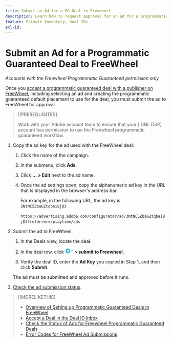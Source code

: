 ```yaml
---
title: Submit an Ad for a PG Deal to Freewheel
description: Learn how to request approval for an ad for a programmatic guaranteed deal with a publisher on FreeWheel.
feature: Private Inventory, Deal IDs
exl-id: 
---
```

# Submit an Ad for a Programmatic Guaranteed Deal to FreeWheel 

*Accounts with the Freewheel Programmatic Guaranteed permission only*

Once you [accept a programmatic guaranteed deal with a publisher on FreeWheel](#programmatic-guaranteed-set-up.md#pg-setup-deal-id-inbox), including selecting an ad and creating the programmatic guaranteed default placement to use for the deal, you must submit the ad to FreeWheel for approval.

>[!PREREQUISITES]
>
>Work with your Adobe account team to ensure that your [!DNL DSP] account has permission to use the Freewheel programmatic guaranteed workflow.

1. Copy the ad key for the ad used with the FreeWheel deal:

   1. Click the name of the campaign.

   1. In the submenu, click **Ads**.
   
   1. Click  **... > Edit** next to the ad name.
   
   1. Once the ad settings open, copy the alphanumeric ad key in the URL that is displayed in the browser's address bar.

      For example, in the following URL, the ad key is `3NtNC5ZbaGZtqbei8jD3`
      
      `https://advertising.adobe.com/configurator/ad/3NtNC5ZbaGZtqbei8jD3?referrer=/playtime/ads`

1. Submit the ad to FreeWheel:

    1. In the Deals view, locate the deal.

    1. In the deal row, click ![Options menu](/help/dsp/assets/options-menu.png) **> submit to Freewheel**.

    1. Verify the deal ID, enter the **Ad Key** you copied in Step 1, and then click **Submit**.

    The ad must be submitted and approved before it runs.

1. [Check the ad submission status](freewheel-check-status.md).

>[!MORELIKETHIS]
>
>* [Overview of Setting up Programmatic Guaranteed Deals in FreeWheel](freewheel-overview.md)
>* [Accept a Deal in the Deal ID Inbox](deal-id-inbox-accept.md)
>* [Check the Status of Ads for Freewheel Programmatic Guaranteed Deals](freewheel-check-status.md)
>* [Error Codes for FreeWheel Ad Submissions](freewheel-error-codes.md)
